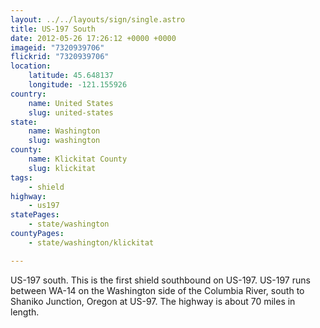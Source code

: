 ```yaml
---
layout: ../../layouts/sign/single.astro
title: US-197 South
date: 2012-05-26 17:26:12 +0000 +0000
imageid: "7320939706"
flickrid: "7320939706"
location:
    latitude: 45.648137
    longitude: -121.155926
country:
    name: United States
    slug: united-states
state:
    name: Washington
    slug: washington
county:
    name: Klickitat County
    slug: klickitat
tags:
    - shield
highway:
    - us197
statePages:
    - state/washington
countyPages:
    - state/washington/klickitat

---
```

US-197 south.  This is the first shield southbound on US-197.  US-197 runs between WA-14 on the Washington side of the Columbia River, south to Shaniko Junction, Oregon at US-97.  The highway is about 70 miles in length.